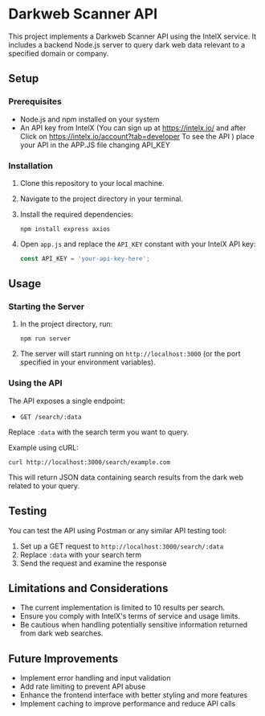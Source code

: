 # Darkweb Scanner API

This project implements a Darkweb Scanner API using the IntelX service. It includes a backend Node.js server to query dark web data relevant to a specified domain or company.

## Setup

### Prerequisites

- Node.js and npm installed on your system
- An API key from IntelX (You can sign up at https://intelx.io/ and after Click on https://intelx.io/account?tab=developer To see the API )
place your API in the APP.JS file changing API_KEY
### Installation

1. Clone this repository to your local machine.
2. Navigate to the project directory in your terminal.
3. Install the required dependencies:

   ```
   npm install express axios
   ```

4. Open `app.js` and replace the `API_KEY` constant with your IntelX API key:

   ```javascript
   const API_KEY = 'your-api-key-here';
   ```

## Usage

### Starting the Server

1. In the project directory, run:

   ```
   npm run server
   ```

2. The server will start running on `http://localhost:3000` (or the port specified in your environment variables).

### Using the API

The API exposes a single endpoint:

- `GET /search/:data`

Replace `:data` with the search term you want to query.

Example using cURL:

```
curl http://localhost:3000/search/example.com
```

This will return JSON data containing search results from the dark web related to your query.


## Testing

You can test the API using Postman or any similar API testing tool:

1. Set up a GET request to `http://localhost:3000/search/:data`
2. Replace `:data` with your search term
3. Send the request and examine the response

## Limitations and Considerations

- The current implementation is limited to 10 results per search.
- Ensure you comply with IntelX's terms of service and usage limits.
- Be cautious when handling potentially sensitive information returned from dark web searches.

## Future Improvements

- Implement error handling and input validation
- Add rate limiting to prevent API abuse
- Enhance the frontend interface with better styling and more features
- Implement caching to improve performance and reduce API calls

